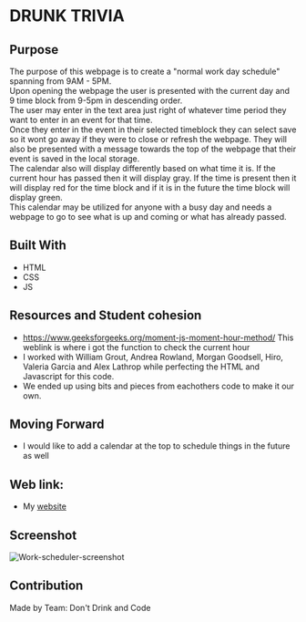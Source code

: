 # DRUNK TRIVIA
## Purpose
The purpose of this webpage is to create a "normal work day schedule" spanning from 9AM - 5PM. </br>
Upon opening the webpage the user is presented with the current day and 9 time block from 9-5pm in descending order. </br>
The user may enter in the text area just right of whatever time period they want to enter in an event for that time. </br>
Once they enter in the event in their selected timeblock they can select save so it wont go away if they were to close or refresh the webpage. 
They will also be presented with a message towards the top of the webpage that their event is saved in the local storage. </br>
The calendar also will display differently based on what time it is. If the current hour has passed then it will display gray. 
If the time is present then it will display red for the time block and if it is in the future the time block will display green. </br>
This calendar may be utilized for anyone with a busy day and needs a webpage to go to see what is up and coming or what has already passed.
## Built With
* HTML
* CSS
* JS

## Resources and Student cohesion
- https://www.geeksforgeeks.org/moment-js-moment-hour-method/ This weblink is where i got the function to check the current hour 
- I worked with William Grout, Andrea Rowland, Morgan Goodsell, Hiro, Valeria Garcia and Alex Lathrop while perfecting the HTML and Javascript for this code.
- We ended up using bits and pieces from eachothers code to make it our own. 

## Moving Forward
- I would like to add a calendar at the top to schedule things in the future as well

## Web link:
- My [website](https://gerushays.github.io/Work-Scheduler/)

## Screenshot
![Work-scheduler-screenshot](./Develop/images/Work-scheduler-screenshot.png)

## Contribution
Made by Team: Don't Drink and Code
